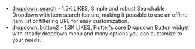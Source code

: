 - [dropdown_search](https://pub.dev/packages/dropdown_search) - 1.5K LIKES, Simple and robust Searchable Dropdown with item search feature, making it possible to use an offline item list or filtering URL for easy customization.
- [dropdown_button2](https://pub.dev/packages/dropdown_button2) - 1.3K LIKES, Flutter's core Dropdown Button widget with steady dropdown menu and many options you can customize to your needs.
